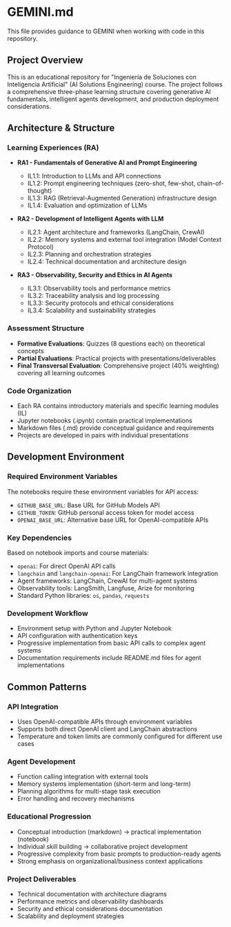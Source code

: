 # GEMINI.md

This file provides guidance to GEMINI when working with code in this repository.

## Project Overview

This is an educational repository for "Ingeniería de Soluciones con Inteligencia Artificial" (AI Solutions Engineering) course. The project follows a comprehensive three-phase learning structure covering generative AI fundamentals, intelligent agents development, and production deployment considerations.

## Architecture & Structure

### Learning Experiences (RA)
- **RA1 - Fundamentals of Generative AI and Prompt Engineering**
  - IL1.1: Introduction to LLMs and API connections
  - IL1.2: Prompt engineering techniques (zero-shot, few-shot, chain-of-thought)
  - IL1.3: RAG (Retrieval-Augmented Generation) infrastructure design
  - IL1.4: Evaluation and optimization of LLMs
  
- **RA2 - Development of Intelligent Agents with LLM**
  - IL2.1: Agent architecture and frameworks (LangChain, CrewAI)
  - IL2.2: Memory systems and external tool integration (Model Context Protocol)
  - IL2.3: Planning and orchestration strategies
  - IL2.4: Technical documentation and architecture design
  
- **RA3 - Observability, Security and Ethics in AI Agents**
  - IL3.1: Observability tools and performance metrics
  - IL3.2: Traceability analysis and log processing
  - IL3.3: Security protocols and ethical considerations
  - IL3.4: Scalability and sustainability strategies

### Assessment Structure
- **Formative Evaluations**: Quizzes (8 questions each) on theoretical concepts
- **Partial Evaluations**: Practical projects with presentations/deliverables
- **Final Transversal Evaluation**: Comprehensive project (40% weighting) covering all learning outcomes

### Code Organization
- Each RA contains introductory materials and specific learning modules (IL)
- Jupyter notebooks (.ipynb) contain practical implementations
- Markdown files (.md) provide conceptual guidance and requirements
- Projects are developed in pairs with individual presentations

## Development Environment

### Required Environment Variables
The notebooks require these environment variables for API access:
- `GITHUB_BASE_URL`: Base URL for GitHub Models API
- `GITHUB_TOKEN`: GitHub personal access token for model access
- `OPENAI_BASE_URL`: Alternative base URL for OpenAI-compatible APIs

### Key Dependencies
Based on notebook imports and course materials:
- `openai`: For direct OpenAI API calls
- `langchain` and `langchain-openai`: For LangChain framework integration
- Agent frameworks: LangChain, CrewAI for multi-agent systems
- Observability tools: LangSmith, Langfuse, Arize for monitoring
- Standard Python libraries: `os`, `pandas`, `requests`

### Development Workflow
- Environment setup with Python and Jupyter Notebook
- API configuration with authentication keys
- Progressive implementation from basic API calls to complex agent systems
- Documentation requirements include README.md files for agent implementations

## Common Patterns

### API Integration
- Uses OpenAI-compatible APIs through environment variables
- Supports both direct OpenAI client and LangChain abstractions
- Temperature and token limits are commonly configured for different use cases

### Agent Development
- Function calling integration with external tools
- Memory systems implementation (short-term and long-term)
- Planning algorithms for multi-stage task execution
- Error handling and recovery mechanisms

### Educational Progression
- Conceptual introduction (markdown) → practical implementation (notebook)
- Individual skill building → collaborative project development
- Progressive complexity from basic prompts to production-ready agents
- Strong emphasis on organizational/business context applications

### Project Deliverables
- Technical documentation with architecture diagrams
- Performance metrics and observability dashboards
- Security and ethical considerations documentation
- Scalability and deployment strategies